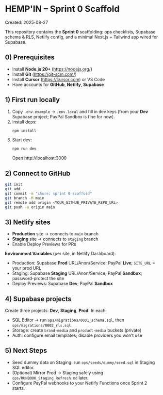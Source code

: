 
# HEMP'IN – Sprint 0 Scaffold

Created: 2025-08-27

This repository contains the **Sprint 0** scaffolding: ops checklists, Supabase schema & RLS, Netlify config, and a minimal Next.js + Tailwind app wired for Supabase.

## 0) Prerequisites
- Install **Node.js 20+** (https://nodejs.org/)
- Install **Git** (https://git-scm.com/)
- Install **Cursor** (https://cursor.com) or VS Code
- Have accounts for **GitHub**, **Netlify**, **Supabase**

## 1) First run locally
1. Copy `.env.example` → `.env.local` and fill in dev keys (from your **Dev** Supabase project; PayPal Sandbox is fine for now).
2. Install deps:
   ```bash
   npm install
   ```
3. Start dev:
   ```bash
   npm run dev
   ```
   Open http://localhost:3000

## 2) Connect to GitHub
```bash
git init
git add .
git commit -m "chore: sprint 0 scaffold"
git branch -M main
git remote add origin <YOUR_GITHUB_PRIVATE_REPO_URL>
git push -u origin main
```

## 3) Netlify sites
- **Production** site → connects to `main` branch
- **Staging** site → connects to `staging` branch
- Enable Deploy Previews for PRs

**Environment Variables** (per site, in Netlify Dashboard):
- Production: Supabase **Prod** URL/Anon/Service; PayPal **Live**; `SITE_URL` = your prod URL
- Staging: Supabase **Staging** URL/Anon/Service; PayPal **Sandbox**; password-protect the site
- Deploy Previews: Supabase **Dev**; PayPal **Sandbox**

## 4) Supabase projects
Create three projects: **Dev**, **Staging**, **Prod**. In each:
- SQL Editor → run `ops/migrations/0001_schema.sql`, then `ops/migrations/0002_rls.sql`
- Storage: create `brand-media` and `product-media` buckets (private)
- Auth: configure email templates; disable providers you won't use

## 5) Next Steps
- Seed dummy data on Staging: run `ops/seeds/dummy/seed.sql` in Staging SQL editor.
- (Optional) Mirror Prod → Staging safely using `ops/RUNBOOK_Staging_Refresh.md` later.
- Configure PayPal webhooks to your Netlify Functions once Sprint 2 starts.
